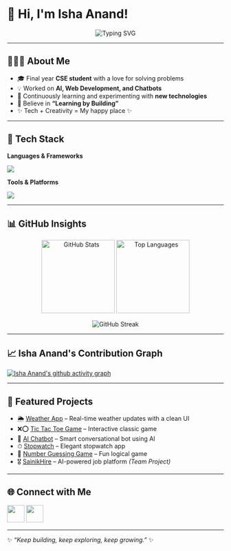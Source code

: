 # 🌟 Hi, I'm Isha Anand!  

<p align="center">
  <img src="https://readme-typing-svg.herokuapp.com?font=Ubuntu&weight=600&size=22&pause=1000&color=58A6FF&center=true&vCenter=true&width=600&lines=Frontend+Developer;Full+Stack+Developer;AI+Enthusiast;Always+Eager+Learning+New+Technology+🚀;Building+Cool+Projects+💡" alt="Typing SVG" />
</p>


---

## 👩🏻‍💻 About Me  

- 🎓 Final year **CSE student** with a love for solving problems  
- 💡 Worked on **AI, Web Development, and Chatbots**  
- 🌱 Continuously learning and experimenting with **new technologies**  
- 🚀 Believe in **“Learning by Building”**  
- ✨ Tech + Creativity = My happy place ✨  

---

## 🔧 Tech Stack  

**Languages & Frameworks**  
<p>
  <img src="https://skillicons.dev/icons?i=java,python,html,css,js,react,bootstrap,mysql,mongodb&perline=6" />
</p>  

**Tools & Platforms**  
<p>
  <img src="https://skillicons.dev/icons?i=vscode,git,github,figma,postman&perline=6" />
</p>

---

## 📊 GitHub Insights  

<p align="center">
  <img src="https://github-readme-stats.vercel.app/api?username=dev-Isha-Anand&show_icons=true&theme=radical" alt="GitHub Stats" height="170px"/>
  <img src="https://github-readme-stats.vercel.app/api/top-langs/?username=dev-Isha-Anand&layout=compact&theme=radical" alt="Top Languages" height="170px"/>
</p>  

<p align="center">
  <img src="https://github-readme-streak-stats.herokuapp.com?user=dev-Isha-Anand&theme=radical&hide_border=false" alt="GitHub Streak" />
</p>

---

## 📈 Isha Anand's Contribution Graph  

[![Isha Anand's github activity graph](https://github-readme-activity-graph.vercel.app/graph?username=dev-Isha-Anand&theme=react-dark)](https://github.com/ashutosh00710/github-readme-activity-graph)

---

## 🚀 Featured Projects  

- 🌦️ [Weather App](https://github.com/dev-Isha-Anand/Weather-App) – Real-time weather updates with a clean UI  
- ❌⭕ [Tic Tac Toe Game](https://github.com/dev-Isha-Anand/tic-tac-toe-game) – Interactive classic game  
- 🤖 [AI Chatbot](https://github.com/dev-Isha-Anand/Ai_Chatbot) – Smart conversational bot using AI  
- ⏱ [Stopwatch](https://github.com/dev-Isha-Anand/Stopwatch-web-page) – Elegant stopwatch app  
- 🔢 [Number Guessing Game](https://github.com/dev-Isha-Anand/Number-Guessing-Game) – Fun logical game  
- 🎖 [SainikHire](https://github.com/SHRISTI-125/SainikHire) – AI-powered job platform *(Team Project)*  

---

## 🌐 Connect with Me  

<p>
  <a href="https://github.com/dev-Isha-Anand"><img src="https://skillicons.dev/icons?i=github" height="40"/></a>
  <a href="https://www.linkedin.com/in/isha-anand-205a432b7"><img src="https://skillicons.dev/icons?i=linkedin" height="40"/></a>
</p>

---

✨ *“Keep building, keep exploring, keep growing.”* ✨  

